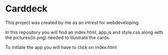 # Carddeck

This project was created by me as an intrest for webdeveloping.

In this repository you will find an index.html, app.js and style.css along with the pictures(in png) needed to illustrate the cards.

To initiate the app you will have to click on index.html
